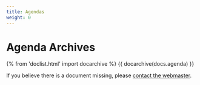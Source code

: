 ```yaml
---
title: Agendas
weight: 0
---
```


# Agenda Archives

{% from 'doclist.html' import docarchive %}
{{ docarchive(docs.agenda) }}

If you believe there is a document missing, please [contact the webmaster](mailto:usacwebmaster@asucla.ucla.edu).
